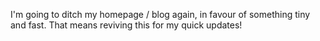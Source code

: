 <!-- slug: 2017/09/30/46 -->
<!-- published: 2017-09-30T00:41:39.130Z -->

I'm going to ditch my homepage / blog again, in favour of something tiny and fast. That means reviving this for my quick updates!